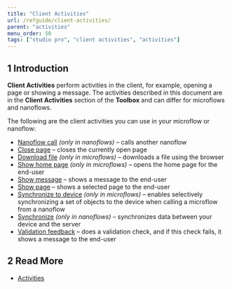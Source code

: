 ```yaml
---
title: "Client Activities"
url: /refguide/client-activities/
parent: "activities"
menu_order: 50
tags: ["studio pro", "client activities", "activities"]
---
```


## 1 Introduction

**Client Activities** perform activities in the client, for example, opening a page or showing a message. The activities described in this document are in the **Client Activities** section of the **Toolbox** and can differ for microflows and nanoflows.

The following are the client activities you can use in your microflow or nanoflow:

* [Nanoflow call](/refguide/nanoflow-call/) *(only in nanoflows)* – calls another nanoflow
* [Close page](/refguide/close-page/) – closes the currently open page
* [Download file](/refguide/download-file/) *(only in microflows)* – downloads a file using the browser
* [Show home page](/refguide/show-home-page/) *(only in microflows)* – opens the home page for the end-user 
* [Show message](/refguide/show-message/) – shows a message to the end-user
* [Show page](/refguide/show-page/) – shows a selected page to the end-user 
* [Synchronize to device](/refguide/synchronize-to-device/) *(only in microflows)* – enables selectively synchronizing a set of objects to the device when calling a microflow from a nanoflow
* [Synchronize](/refguide/synchronize/) *(only in nanoflows)* – synchronizes data between your device and the server
* [Validation feedback](/refguide/validation-feedback/) – does a validation check, and if this check fails, it shows a message to the end-user


## 2 Read More

* [Activities](/refguide/activities/)

